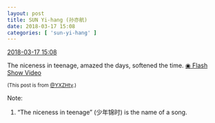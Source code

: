 ```yaml
---
layout: post
title: SUN Yi-hang (孙亦航)
date: 2018-03-17 15:08
categories: [ 'sun-yi-hang' ]
---
```


<div class="weibo-info">
  <a href="https://weibo.com/2565158051/G7NgvxjFK">2018-03-17 15:08</a>
</div>

The niceness in teenage, amazed the days, softened the time. [◉ Flash Show Video](https://weibo.com/tv/v/G7NgvxjFK)

<!-- more -->

<small>(This post is from [@YXZHty](http://weibo.com/2565158051).)</small>

Note:
1. “The niceness in teenage” (少年锦时) is the name of a song.
